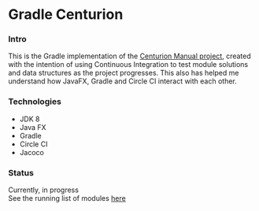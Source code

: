 # Gradle Centurion
### Intro
This is the Gradle implementation of the [Centurion Manual project](https://github.com/Ultraviolet-Ninja/The-Centurion), created with the intention of using Continuous Integration to test module solutions and data structures as the project progresses. This also has helped me understand how JavaFX, Gradle and Circle CI interact with each other.

### Technologies
- JDK 8
- Java FX
- Gradle
- Circle CI
- Jacoco

### Status
Currently, in progress\
See the running list of modules [here](Progress.md)
